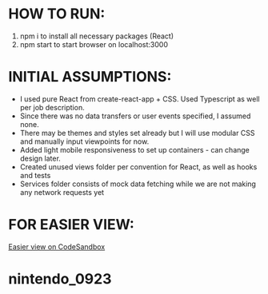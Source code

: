 # HOW TO RUN:

1. npm i to install all necessary packages (React)
2. npm start to start browser on localhost:3000

# INITIAL ASSUMPTIONS:

- I used pure React from create-react-app + CSS. Used Typescript as well per job description.
- Since there was no data transfers or user events specified, I assumed none.
- There may be themes and styles set already but I will use modular CSS and manually input viewpoints for now.
- Added light mobile responsiveness to set up containers - can change design later.
- Created unused views folder per convention for React, as well as hooks and tests
- Services folder consists of mock data fetching while we are not making any network requests yet

# FOR EASIER VIEW:

[Easier view on CodeSandbox](https://codesandbox.io/s/charming-liskov-7pklwl?file=/src/index.tsx)
# nintendo_0923
